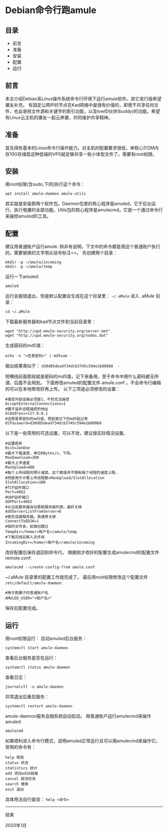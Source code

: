 # Debian命令行跑amule

## 目录

- 前言
- 准备
- 安装
- 配置
- 运行

## 前言 

本文介绍Debian系Linux操作系统命令行环境下运行amule软件。其它发行版希望骡友补充。
有固定公网IP的节点在Kad网络中是很有价值的，即使不共享任何文件，也会承担文件源和关键字的索引功能，以及lowID伙伴(buddy)的功能。希望有Linux云主机的骡友一起云养骡，共同维护共享精神。 

## 准备 

首先得有基本的Linux命令行操作能力。对主机的配置要求很低，单核心512M内存10G存储盘这种低端的VPS就足够共享一些小体型文件了。需要有root权限。 

## 安装 

用root权限(含sudo,下同)执行这个命令：

    apt install amule-daemon amule-utils

其实就是安装那两个软件包。Daemon包里的核心程序是amuled，它于后台运行，执行电骡的全部功能。Utils包的核心程序是amulecmd，它是一个通过命令行来操控amuled的工具。

## 配置 

建议用普通账户运行amule. 除非有说明，下文中的命令都是用这个普通账户执行的，需要替换的文字用尖括号标注<>。
先创建两个目录：

    mkdir -p ~/amule/incoming
    mkdir -p ~/amule/temp

运行一下amuled:

    amuled

运行会报错退出，但是默认配置会生成在这个目录里： `~/.aMule`
进入 .aMule 目录：

    cd ~/.aMule

下载最新服务器和kad节点文件到当前目录里：

    wget "http://upd.emule-security.org/server.met"
    wget "http://upd.emule-security.org/nodes.dat"

生成密码的md5值：

    echo -n "<任意密码>" | md5sum -

输出结果类似于：
`d30d85deadf34dcb3745c594e1b809b8  -`

短横线前面那段就是密码的md5值，记下来备用。至于命令中用什么密码都无所谓，后面不会用到。 
下面修改amuled的配置文件 amule.conf 。不会命令行编辑的可以在本地修改好再上传。
以下三项是必须修改的设置：

    #接受外部连接必须是1，不然无法操控
    AcceptExternalConnections=1
    #骡子监听远程操控的地址
    ECAddress=127.0.0.1
    #远程登录密码的md5值，把前面记下的md5贴过来
    ECPassword=d30d85deadf34dcb3745c594e1b809b8

以下是一些常用的可选设置，可以不改，建议按实际情况设置。

    #设置昵称
    Nick=JanDoe
    #最大下载速度，单位KBytes/s，下同。
    MaxDownload=200
    #最大上传速度
    MaxUpload=400
    #每个上传线程的预计速度。这个数值并不限制每个线程的速度上限，
    #而是用于计算上传线程数=MaxUpload/SlotAllocation  
    SlotAllocation=100
    #TCP监听端口
    Port=4662
    #UDP监听端口
    UDPPort=4662
    #从当前服务器自动更新服务器列表。最好关掉
    AddServerListFromServer=0
    #是否连接服务器。我通常关掉
    ConnectToED2K=1
    #临时文件夹，前面创建过
    TempDir=/home/<账户名>/amule/temp
    #下载完成后移入文件夹
    IncomingDir=/home/<账户名>/amule/incoming

改好配置后保存退回到命令行。
根据刚才改好的配置生成amulecmd的配置文件 remote.conf:

    amulecmd --create-config-from amule.conf 

~/.aMule 目录里的配置工作就完成了。
最后用root权限修改这个配置文件
`/etc/default/amule-daemon`:

    #用于跑骡子的普通账户名
    AMULED_USER="<账户名>"

保存后配置完成。 

## 运行 

用root权限运行：
启动amuled后台服务：

    systemctl start amule-daemon

查看后台服务是否在运行：

    systemctl status amule-daemon

查看日志：

    journalctl -u amule-daemon

异常退出后重启服务：

    systemctl restart amule-daemon

amule-daemon服务会随系统自动启动。 
用普通账户运行amulecmd来操作amuled:

    amulecmd

如果顺利进入命令行模式，说明amuled正常运行且可以用amulecmd来操作它。常用的命令有：

    help 帮助
    status 状态
    statistics 统计
    add 添加ed2k链接
    cancel 取消任务
    search 搜索
    exit 退出

具体用法自行查阅： `help <命令>`

------------------------------------------------------------------------

结束

2020年1月
